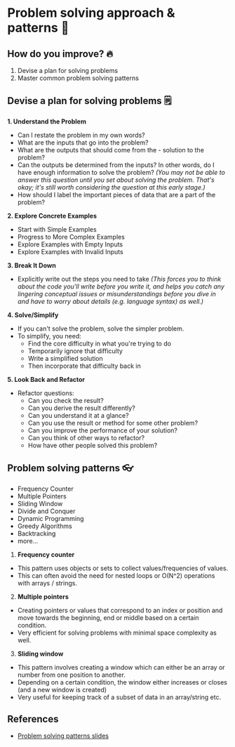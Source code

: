 # Problem solving approach & patterns 🤺

## How do you improve? 🔥

1. Devise a plan for solving problems
2. Master common problem solving patterns

## Devise a plan for solving problems 🗒

**1. Understand the Problem**
- Can I restate the problem in my own words?
- What are the inputs that go into the problem?
- What are the outputs that should come from the - solution to the problem?
- Can the outputs be determined from the inputs? In other words, do I have enough information to solve the problem? *(You may not be able to answer this question until you set about solving the problem. That's okay; it's still worth considering the question at this early stage.)*
- How should I label the important pieces of data that are a part of the problem?

**2. Explore Concrete Examples**
- Start with Simple Examples
- Progress to More Complex Examples
- Explore Examples with Empty Inputs
- Explore Examples with Invalid Inputs

**3. Break It Down**
- Explicitly write out the steps you need to take *(This forces you to think about the code you'll write before you write it, and helps you catch any lingering conceptual issues or misunderstandings before you dive in and have to worry about details (e.g. language syntax) as well.)*

**4. Solve/Simplify**
- If you can't solve the problem, solve the simpler problem. 
- To simplify, you need:
  - Find the core difficulty in what you're trying to do
  - Temporarily ignore that difficulty
  - Write a simplified solution
  - Then incorporate that difficulty back in

**5. Look Back and Refactor**
- Refactor questions:
  - Can you check the result?
  - Can you derive the result differently?
  - Can you understand it at a glance?
  - Can you use the result or method for some other problem?
  - Can you improve the performance of your solution?
  - Can you think of other ways to refactor?
  - How have other people solved this problem?

## Problem solving patterns 👓
- Frequency Counter
- Multiple Pointers
- Sliding Window
- Divide and Conquer
- Dynamic Programming
- Greedy Algorithms
- Backtracking
- more...

1. **Frequency counter**
- This pattern uses objects or sets to collect values/frequencies of values.
- This can often avoid the need for nested loops or O(N^2) operations with arrays / strings.

2. **Multiple pointers**
- Creating pointers or values that correspond to an index or position and move towards the beginning, end or middle based on a certain condition.
- Very efficient for solving problems with minimal space complexity as well.

3. **Sliding window**
- This pattern involves creating a window which can either be an array or number from one position to another.
- Depending on a certain condition, the window either increases or closes (and a new window is created)
- Very useful for keeping track of a subset of data in an array/string etc.

## References
- [Problem solving patterns slides](https://cs.slides.com/colt_steele/problem-solving-patterns#/)
